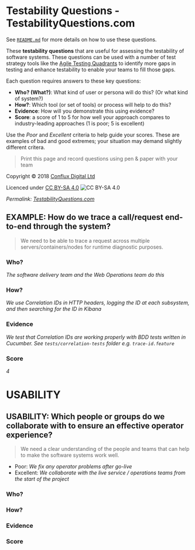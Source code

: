 # Testability Questions - TestabilityQuestions.com

See [`README.md`](README.md) for more details on how to use these questions.

These **testability questions** that are useful for assessing the testability of software systems. These questions can be used with a number of test strategy tools like the [Agile Testing Quadrants](https://lisacrispin.com/2011/11/08/using-the-agile-testing-quadrants/) to identify more gaps in testing and enhance testability to enable your teams to fill those gaps.

Each question requires answers to these key questions: 

* **Who? (What?)**: What kind of user or persona will do this? (Or what kind of system?) 
* **How?**: Which tool (or set of tools) or process will help to do this?
* **Evidence**:  How will you demonstrate this using evidence?
* **Score**: a score of 1 to 5 for how well your approach compares to industry-leading approaches (1 is poor; 5 is excellent)

Use the _Poor_ and _Excellent_ criteria to help guide your scores. These are examples of bad and good extremes; your situation may demand slightly different critera.

> Print this page and record questions using pen & paper with your team

Copyright © 2018 [Conflux Digital Ltd](https://confluxdigital.net/)

Licenced under [CC BY-SA 4.0](https://creativecommons.org/licenses/by-sa/4.0/) ![CC BY-SA 4.0](https://licensebuttons.net/l/by-sa/3.0/88x31.png)

_Permalink: [TestabilityQuestions.com](http://testabilityquestions.com/)_

## EXAMPLE: How do we trace a call/request end-to-end through the system?

> We need to be able to trace a request across multiple servers/containers/nodes for runtime diagnostic purposes.

### Who?

_The software delivery team and the Web Operations team do this_

### How?

_We use Correlation IDs in HTTP headers, logging the ID at each subsystem, and then searching for the ID in Kibana_

### Evidence 

_We test that Correlation IDs are working properly with BDD tests written in Cucumber. See `tests/correlation-tests` folder e.g. `trace-id.feature`_ 

### Score

_4_

# USABILITY

## USABILITY: Which people or groups do we collaborate with to ensure an effective operator experience? 

> We need a clear understanding of the people and teams that can help to make the software systems work well. 

* Poor: _We fix any operator problems after go-live_
* Excellent: _We collaborate with the live service / operations teams from the start of the project_

### Who?

### How?

### Evidence 

### Score